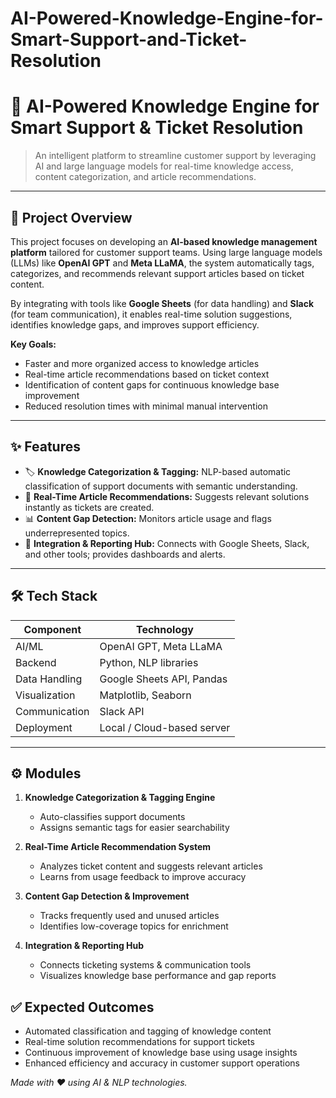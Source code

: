 # AI-Powered-Knowledge-Engine-for-Smart-Support-and-Ticket-Resolution
# 🤖 AI-Powered Knowledge Engine for Smart Support & Ticket Resolution

> An intelligent platform to streamline customer support by leveraging AI and large language models for real-time knowledge access, content categorization, and article recommendations.

---

## 🚀 Project Overview

This project focuses on developing an **AI-based knowledge management platform** tailored for customer support teams. Using large language models (LLMs) like **OpenAI GPT** and **Meta LLaMA**, the system automatically tags, categorizes, and recommends relevant support articles based on ticket content.  

By integrating with tools like **Google Sheets** (for data handling) and **Slack** (for team communication), it enables real-time solution suggestions, identifies knowledge gaps, and improves support efficiency.  

**Key Goals:**
- Faster and more organized access to knowledge articles  
- Real-time article recommendations based on ticket context  
- Identification of content gaps for continuous knowledge base improvement  
- Reduced resolution times with minimal manual intervention  

---

## ✨ Features

- 🏷 **Knowledge Categorization & Tagging:** NLP-based automatic classification of support documents with semantic understanding.  
- 📄 **Real-Time Article Recommendations:** Suggests relevant solutions instantly as tickets are created.  
- 📊 **Content Gap Detection:** Monitors article usage and flags underrepresented topics.  
- 🔗 **Integration & Reporting Hub:** Connects with Google Sheets, Slack, and other tools; provides dashboards and alerts.  

---

## 🛠 Tech Stack

| Component | Technology |
|-----------|------------|
| AI/ML     | OpenAI GPT, Meta LLaMA |
| Backend   | Python, NLP libraries |
| Data Handling | Google Sheets API, Pandas |
| Visualization | Matplotlib, Seaborn |
| Communication | Slack API |
| Deployment | Local / Cloud-based server |

---

## ⚙️ Modules

1. **Knowledge Categorization & Tagging Engine**  
   - Auto-classifies support documents  
   - Assigns semantic tags for easier searchability  

2. **Real-Time Article Recommendation System**  
   - Analyzes ticket content and suggests relevant articles  
   - Learns from usage feedback to improve accuracy  

3. **Content Gap Detection & Improvement**  
   - Tracks frequently used and unused articles  
   - Identifies low-coverage topics for enrichment  

4. **Integration & Reporting Hub**  
   - Connects ticketing systems & communication tools  
   - Visualizes knowledge base performance and gap reports  

## ✅ Expected Outcomes

- Automated classification and tagging of knowledge content  
- Real-time solution recommendations for support tickets  
- Continuous improvement of knowledge base using usage insights  
- Enhanced efficiency and accuracy in customer support operations  







*Made with ❤️ using AI & NLP technologies.*


